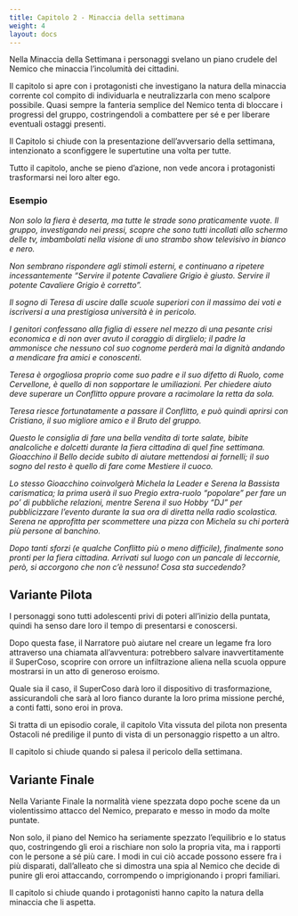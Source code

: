 ```yaml
---
title: Capitolo 2 - Minaccia della settimana
weight: 4
layout: docs
---
```


Nella Minaccia della Settimana i personaggi svelano un piano crudele del Nemico che minaccia l’incolumità dei cittadini.

Il capitolo si apre con i protagonisti che investigano la natura della minaccia corrente col compito di individuarla e neutralizzarla con meno scalpore possibile.
Quasi sempre la fanteria semplice del Nemico tenta di bloccare i progressi del gruppo, costringendoli a combattere per sé e per liberare eventuali ostaggi presenti.

Il Capitolo si chiude con la presentazione dell’avversario della settimana, intenzionato a sconfiggere le supertutine una volta per tutte.

Tutto il capitolo, anche se pieno d’azione, non vede ancora i protagonisti trasformarsi nei loro alter ego.

### Esempio

<i>Non solo la fiera è deserta, ma tutte le strade sono praticamente vuote. Il gruppo, investigando nei pressi, scopre che sono tutti incollati allo schermo delle tv, imbambolati nella visione di uno strambo show televisivo in bianco e nero.</i>

<i>Non sembrano rispondere agli stimoli esterni, e continuano a ripetere incessantemente “Servire il potente Cavaliere Grigio è giusto. Servire il potente Cavaliere Grigio è corretto”. 
</i>

<i>Il sogno di Teresa di uscire dalle scuole superiori con il massimo dei voti e iscriversi a una prestigiosa università è in pericolo.</i>

<i>I genitori confessano alla figlia di essere nel mezzo di una pesante crisi economica e di non aver avuto il coraggio di dirglielo; il padre la ammonisce che nessuno col suo cognome perderà mai la dignità andando a mendicare fra amici e conoscenti.</i>

<i>Teresa è orgogliosa proprio come suo padre e il suo difetto di Ruolo, come Cervellone, è quello di non sopportare le umiliazioni. Per chiedere aiuto deve superare un Conflitto oppure provare a racimolare la retta da sola.</i>

<i>Teresa riesce fortunatamente a passare il Conflitto, e può quindi aprirsi con Cristiano, il suo migliore amico e il Bruto del gruppo.</i>

<i>Questo le consiglia di fare una bella vendita di torte salate, bibite analcoliche e dolcetti durante la fiera cittadina di quel fine settimana. Gioacchino il Bello decide subito di aiutare mettendosi ai fornelli; il suo sogno del resto è quello di fare come Mestiere il cuoco.</i>

<i>Lo stesso Gioacchino coinvolgerà Michela la Leader e Serena la Bassista carismatica; la prima userà il suo Pregio extra-ruolo “popolare” per fare un po’ di pubbliche relazioni, mentre Serena il suo Hobby “DJ” per pubblicizzare l’evento durante la sua ora di diretta nella radio scolastica. Serena ne approfitta per scommettere una pizza con Michela su chi porterà più persone al banchino.</i>

<i>Dopo tanti sforzi (e qualche Conflitto più o meno difficile), finalmente sono pronti per la fiera cittadina. Arrivati sul luogo con un pancale di leccornie, però, si accorgono che non c’è nessuno! Cosa sta succedendo?</i>


## Variante Pilota

I personaggi sono tutti adolescenti privi di poteri all’inizio della puntata, quindi ha senso dare loro il tempo di presentarsi e conoscersi. 

Dopo questa fase, il Narratore può aiutare nel creare un legame fra loro attraverso una chiamata all’avventura: potrebbero salvare inavvertitamente il SuperCoso, scoprire con orrore un infiltrazione aliena nella scuola oppure mostrarsi in un atto di generoso eroismo.

Quale sia il caso, il SuperCoso darà loro il dispositivo di trasformazione, assicurandoli che sarà al loro fianco durante la loro prima missione perché, a conti fatti, sono eroi in prova.

Si tratta di un episodio corale, il capitolo Vita vissuta del pilota non presenta Ostacoli né predilige il punto di vista di un personaggio rispetto a un altro.

Il capitolo si chiude quando si palesa il pericolo della settimana.

 
## Variante Finale

Nella Variante Finale la normalità viene spezzata dopo poche scene da un violentissimo attacco del Nemico, preparato e messo in modo da molte puntate.

Non solo, il piano del Nemico ha seriamente spezzato l’equilibrio e lo status quo, costringendo gli eroi a rischiare non solo la propria vita, ma i rapporti con le persone a sé più care.
I modi in cui ciò accade possono essere fra i più disparati, dall’alleato che si dimostra una spia al Nemico che decide di punire gli eroi attaccando, corrompendo o imprigionando i propri familiari.

Il capitolo si chiude quando i protagonisti hanno capito la natura della minaccia che li aspetta.